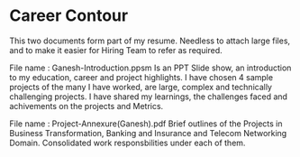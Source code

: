 # Career Contour

This two documents form part of my resume. Needless to attach large files, and to make it easier for Hiring Team to refer as required.

File name : Ganesh-Introduction.ppsm 
Is an PPT Slide show, an introduction to my education, career and project highlights. I have chosen 4 sample projects of the many I have worked, are large, complex and technically challenging projects. I have shared my learnings, the challenges faced and achivements on the projects and Metrics.

File name : Project-Annexure(Ganesh).pdf
Brief outlines of the Projects in Business Transformation, Banking and Insurance and Telecom Networking Domain.
Consolidated work responsbilities under each of them.
